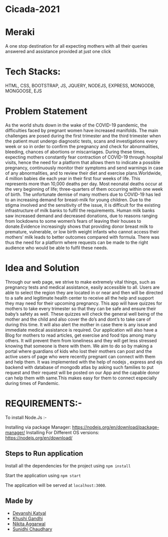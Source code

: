 # Cicada-2021
# Meraki
A one stop destination for all expecting mothers with all their queries answered and assistance provided at just one click

# Tech Stacks:
HTML, CSS, BOOTSTRAP, JS, JQUERY, NODEJS, EXPRESS, MONGODB, MONGOOSE, EJS

# Problem Statement
As the world shuts down in the wake of the COVID-19 pandemic, the difficulties faced by pregnant women have increased manifolds. The main challenges are posed during the first trimester and the third trimester when the patient must undergo diagnostic tests, scans and investigations every week or so in order to confirm the pregnancy and check for abnormalities, bleeding, chances of abortions or miscarriages. During these times, expecting mothers constantly fear contraction of COVID-19 through hospital visits, hence the need for a platform that allows them to indicate a possible pregnancy, continuously monitor their symptoms and send warnings in case of any abnormalities, and to review their diet and exercise plans.Worldwide, 4 million babies die each year in their first four weeks of life. This represents more than 10,000 deaths per day. Most neonatal deaths occur at the very beginning of life; three-quarters of them occurring within one week of birth.
The unfortunate demise of many mothers due to COVID-19 has led to an increasing demand for breast-milk for young children. Due to the stigma
involved and the sensitivity of the issue, it is difficult for the existing infrastructure of milk banks to fulfil the requirements. Human milk banks saw increased demand and decreased donations, due to reasons ranging from lockdowns to some women’s fears of leaving their houses to donate.Evidence increasingly shows that providing donor breast milk to premature, vulnerable, or low birth weight infants who cannot access their mothers’ milk leads to better outcomes compared with formula. There was thus the need for a
platform where requests can be made to the right audience who would be able to fulfil these needs.

# Idea and Solution
Through our web page, we strive to make extremely vital things, such as pregnancy tests and medical assistance, easily accessible to all. Users are able to select the region they are located in or near and then will be directed to a safe and legitimate health center to receive all the help and support they may need for their upcoming pregnancy. 
This app will have quizzes for mothers to take every trimester so that they can be safe and ensure their baby’s safety as well. These quizzes will check the general well being of the mother and the child and also cover the do’s and dont’s to take care of during this time. It will also alert the mother in case there is any issue and immediate medical assistance is required. Our application will also have a Blog for mothers to read articles, get exercise and food tips among many others. It will prevent them from loneliness and they will get less stressed knowing that someone is there with them.
We aim to do so by making a portal where guardians of kids who lost their mothers can post and the active users of page who were recently pregnant can connect with them and help them. It was implemented with the help  of nodejs , express and ejs backend with database of mongodb atlas by asking such families to put request and their request will be posted on our App and the capable donor can help them with same.This makes easy for them to connect especially during times of Pandemic.

# REQUIREMENTS:-
To install Node.Js :-

Installing via package Manager: https://nodejs.org/en/download/package-manager/
Installing For Different OS versions: https://nodejs.org/en/download/

## Steps to Run application

Install all the dependencies for the project using `npm install`

Start the application using `npm start`

The application will be served at `localhost:3000`.
 
## Made by
- <a href="https://github.com/devanshi-katyal"> Devanshi Katyal
- <a href="https://github.com/khushi3108"> Khushi Gandhi
- <a href="https://github.com/nikita-1801"> Nikita Aggarwal
- <a href="https://github.com/csunidhi13"> Sunidhi Chaudhary

